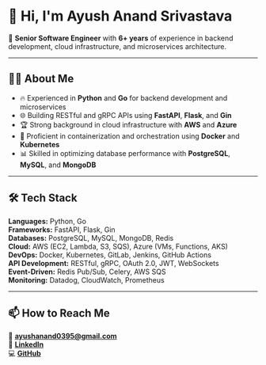 # 👋 Hi, I'm Ayush Anand Srivastava  

🚀 **Senior Software Engineer** with **6+ years** of experience in backend development, cloud infrastructure, and microservices architecture.  

---

## 👨‍💻 About Me  
- 🔥 Experienced in **Python** and **Go** for backend development and microservices  
- 🌐 Building RESTful and gRPC APIs using **FastAPI**, **Flask**, and **Gin**  
- 🏆 Strong background in cloud infrastructure with **AWS** and **Azure**  
- 🐳 Proficient in containerization and orchestration using **Docker** and **Kubernetes**  
- 📊 Skilled in optimizing database performance with **PostgreSQL**, **MySQL**, and **MongoDB**  

---

## 🛠️ Tech Stack  
**Languages:** Python, Go  
**Frameworks:** FastAPI, Flask, Gin  
**Databases:** PostgreSQL, MySQL, MongoDB, Redis  
**Cloud:** AWS (EC2, Lambda, S3, SQS), Azure (VMs, Functions, AKS)  
**DevOps:** Docker, Kubernetes, GitLab, Jenkins, GitHub Actions  
**API Development:** RESTful, gRPC, OAuth 2.0, JWT, WebSockets  
**Event-Driven:** Redis Pub/Sub, Celery, AWS SQS  
**Monitoring:** Datadog, CloudWatch, Prometheus  

---

## 📫 How to Reach Me  
📧 **ayushanand0395@gmail.com**  
💼 [**LinkedIn**](https://linkedin.com/in/ayushasri95/)  
💻 [**GitHub**](https://github.com/akstechies)  


